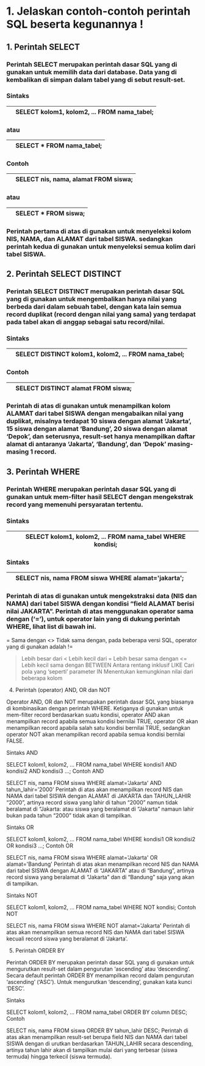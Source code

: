 # 1. Jelaskan contoh-contoh perintah SQL beserta kegunannya !

## 1. Perintah SELECT
### Perintah SELECT merupakan perintah dasar SQL yang di gunakan untuk memilih data dari database. Data yang di kembalikan di simpan dalam tabel yang di sebut result-set.

### Sintaks
||SELECT kolom1, kolom2, ... FROM nama_tabel;|
|---|---|
### atau
||SELECT * FROM nama_tabel;|
|---|---|
### Contoh
||SELECT nis, nama, alamat FROM siswa;|
|---|---|
### atau
||SELECT * FROM siswa;|
|---|---|
### Perintah pertama di atas di gunakan untuk menyeleksi kolom NIS, NAMA, dan ALAMAT dari tabel SISWA. sedangkan perintah kedua di gunakan untuk menyeleksi semua kolim dari tabel SISWA.

## 2. Perintah SELECT DISTINCT
### Perintah SELECT DISTINCT merupakan perintah dasar SQL yang di gunakan untuk mengembalikan hanya nilai yang berbeda dari dalam sebuah tabel, dengan kata lain semua record duplikat (record dengan nilai yang sama) yang terdapat pada tabel akan di anggap sebagai satu record/nilai.

### Sintaks
||SELECT DISTINCT kolom1, kolom2, ... FROM nama_tabel;|
|---|---|
### Contoh
||SELECT DISTINCT alamat FROM siswa;|
|---|---|
### Perintah di atas di gunakan untuk menampilkan kolom ALAMAT dari tabel SISWA dengan mengabaikan nilai yang duplikat, misalnya terdapat 10 siswa dengan alamat ‘Jakarta’, 15 siswa dengan alamat ‘Bandung’, 20 siswa dengan alamat ‘Depok’, dan seterusnya, result-set hanya menampilkan daftar alamat di antaranya ‘Jakarta’, ‘Bandung’, dan ‘Depok’ masing-masing 1 record.

## 3. Perintah WHERE
### Perintah WHERE merupakan perintah dasar SQL yang di gunakan untuk mem-filter hasil SELECT dengan mengekstrak record yang memenuhi persyaratan tertentu.

### Sintaks
||SELECT kolom1, kolom2, ... FROM nama_tabel WHERE kondisi;|
|---|---|
### Sintaks
||SELECT nis, nama FROM siswa WHERE alamat='jakarta';|
|---|---|
### Perintah di atas di gunakan untuk mengekstraksi data (NIS dan NAMA) dari tabel SISWA dengan kondisi “field ALAMAT berisi nilai JAKARTA”. Perintah di atas menggunakan operator sama dengan (‘=’), untuk operator lain yang di dukung perintah WHERE, lihat list di bawah ini.

=  Sama dengan
<> Tidak sama dengan, pada beberapa versi SQL, operator yang di gunakan adalah !=
> Lebih besar dari
< Lebih kecil dari
>= Lebih besar sama dengan
<= Lebih kecil sama dengan
BETWEEN Antara rentang inklusif
LIKE Cari pola yang ‘seperti’ parameter
IN Menentukan kemungkinan nilai dari beberapa kolom
4. Perintah (operator) AND, OR dan NOT

Operator AND, OR dan NOT merupakan perintah dasar SQL yang biasanya di kombinasikan dengan perintah WHERE. Ketiganya di gunakan untuk mem-filter record berdasarkan suatu kondisi, operator AND akan menampilkan record apabila semua kondisi bernilai TRUE, operator OR akan menampilkan record apabila salah satu kondisi bernilai TRUE, sedangkan operator NOT akan menampilkan record apabila semua kondisi bernilai FALSE.

Sintaks AND

SELECT kolom1, kolom2, ... FROM nama_tabel WHERE kondisi1 AND kondisi2 AND kondisi3 ...;
Contoh AND

SELECT nis, nama FROM siswa WHERE alamat='Jakarta' AND tahun_lahir='2000'
Perintah di atas akan menampilkan record NIS dan NAMA dari tabel SISWA dengan ALAMAT di JAKARTA dan TAHUN_LAHIR “2000”, artinya record siswa yang lahir di tahun “2000” namun tidak beralamat di “Jakarta: atau siswa yang beralamat di “Jakarta” namaun lahir bukan pada tahun “2000” tidak akan di tampilkan.

Sintaks OR

SELECT kolom1, kolom2, ... FROM nama_tabel WHERE kondisi1 OR kondisi2 OR kondisi3 ...;
Contoh OR

SELECT nis, nama FROM siswa WHERE alamat='Jakarta' OR alamat='Bandung'
Perintah di atas akan menampilkan record NIS dan NAMA dari tabel SISWA dengan ALAMAT di “JAKARTA” atau di “Bandung”, artinya record siswa yang beralamat di “Jakarta” dan di “Bandung” saja yang akan di tampilkan.

Sintaks NOT

SELECT kolom1, kolom2, ... FROM nama_tabel WHERE NOT kondisi;
Contoh NOT

SELECT nis, nama FROM siswa WHERE NOT alamat='Jakarta'
Perintah di atas akan menampilkan semua record NIS dan NAMA dari tabel SISWA kecuali record siswa yang beralamat di ‘Jakarta’.

5. Perintah ORDER BY

Perintah ORDER BY merupakan perintah dasar SQL yang di gunakan untuk mengurutkan result-set dalam pengurutan ‘ascending’ atau ‘descending’. Secara default perintah ORDER BY menampilkan record dalam pengurutan ‘ascending’ (‘ASC’). Untuk mengurutkan ‘descending’, gunakan kata kunci ‘DESC’.

Sintaks

SELECT kolom1, kolom2, ... FROM nama_tabel ORDER BY column DESC;
Contoh

SELECT nis, nama FROM siswa ORDER BY tahun_lahir DESC;
Perintah di atas akan menampilkan result-set berupa field NIS dan NAMA dari tabel SISWA dengan di urutkan berdasarkan TAHUN_LAHIR secara descending, artinya tahun lahir akan di tampilkan mulai dari yang terbesar (siswa termuda) hingga terkecil (siswa termuda).
